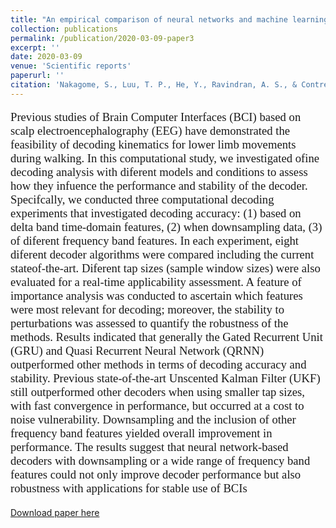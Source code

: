 ```yaml
---
title: "An empirical comparison of neural networks and machine learning algorithms for EEG gait decoding"
collection: publications
permalink: /publication/2020-03-09-paper3
excerpt: ''
date: 2020-03-09
venue: 'Scientific reports'
paperurl: ''
citation: 'Nakagome, S., Luu, T. P., He, Y., Ravindran, A. S., & Contreras-Vidal, J. L. (2020). An empirical comparison of neural networks and machine learning algorithms for EEG gait decoding. Scientific reports, 10(1), 1-17.'
---
```

<p style="font-family: Garamond; font-size:14pt; font-style:normal">
Previous studies of Brain Computer Interfaces (BCI) based on scalp electroencephalography (EEG) have demonstrated the feasibility of decoding kinematics for lower limb movements during walking. In this computational study, we investigated ofine decoding analysis with diferent models and conditions to assess how they infuence the performance and stability of the decoder. Specifcally, we conducted three computational decoding experiments that investigated decoding accuracy: (1) based on delta band time-domain features, (2) when downsampling data, (3) of diferent frequency band features. In each experiment, eight diferent decoder algorithms were compared including the current stateof-the-art. Diferent tap sizes (sample window sizes) were also evaluated for a real-time applicability assessment. A feature of importance analysis was conducted to ascertain which features were most relevant for decoding; moreover, the stability to perturbations was assessed to quantify the robustness of the methods. Results indicated that generally the Gated Recurrent Unit (GRU) and Quasi Recurrent Neural Network (QRNN) outperformed other methods in terms of decoding accuracy and stability. Previous state-of-the-art Unscented Kalman Filter (UKF) still outperformed other decoders when using smaller tap sizes, with fast convergence in performance, but occurred at a cost to noise vulnerability. Downsampling and the inclusion of other frequency band features yielded overall improvement in performance. The results suggest that neural network-based decoders with downsampling or a wide range of frequency band features could not only improve decoder performance but also robustness with applications for stable use of BCIs
  </p>
  
[Download paper here](/files/Paper4.pdf)

